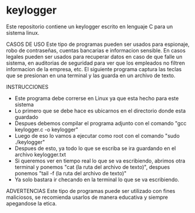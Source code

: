 # keylogger
Este repositorio contiene un keylogger escrito en lenguaje C para un sistema linux.

CASOS DE USO
Este tipo de programas pueden ser usados para espionaje, robo de contraseñas, cuentas bancarias e informacion sensible. En casos legales pueden ser usados para recuperar datos en caso de que falle un sistema, en auditorias de seguridad para ver que los empleados no filtren informacion de la empresa, etc.
El siguiente programa captura las teclas que se presionan en una terminal y las guarda en un archivo de texto.

INSTRUCCIONES
- Este programa debe correrse en Linux ya que esta hecho para este sistema
- Lo primero que se debe hace es ubicarnos en el directorio donde esta guardado
- Despues debemos compilar el programa adjunto con el comando "gcc keylogger.c -o keylogger"
- Luego de eso lo vamos a ejecutar como root con el comando "sudo ./keylogger"
- Despues de esto, ya todo lo que se escriba se ira guardando en el archivo keylogger.txt
- Si queremos ver en tiempo real lo que se va escribiendo, abrimos otra terminal y ponemos "cat (la ruta del archivo de texto)", despues ponemos "tail -f (la ruta del archivo de texto)"
- Ya solo bastara ir checando en la terminal lo que se va escribiendo.

ADVERTENCIAS
Este tipo de programas puede ser utilizado con fines maliciosos, se recomienda usarlos de manera educativa y siempre apegandose la etica.
